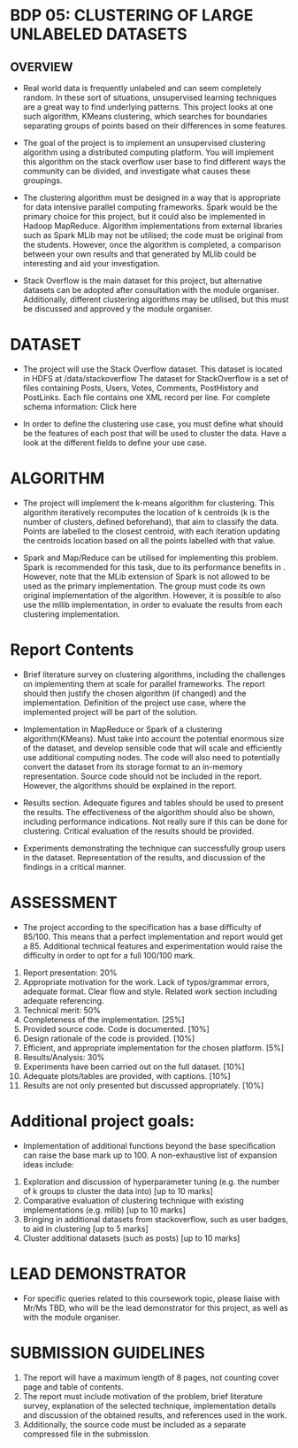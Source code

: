# BDP 05: CLUSTERING OF LARGE UNLABELED DATASETS 

## OVERVIEW

- Real world data is frequently unlabeled and can seem completely random. In these sort of situations, unsupervised learning techniques are a great way to find underlying patterns. This project looks at one such algorithm, KMeans clustering, which searches for boundaries separating groups of points based on their differences in some features.

- The goal of the project is to implement an unsupervised clustering algorithm using a distributed computing platform. You will implement this algorithm on the stack overflow user base to find different ways the community can be divided, and investigate what causes these groupings.

- The clustering algorithm must be designed in a way that is appropriate for data intensive parallel computing frameworks. Spark would be the primary choice for this project, but it could also be implemented in Hadoop MapReduce. Algorithm implementations from external libraries such as Spark MLib may not be utilised; the code must be original from the students. However, once the algorithm is completed, a comparison between your own results and that generated by MLlib could be interesting and aid your investigation.

- Stack Overflow is the main dataset for this project, but alternative datasets can be adopted after consultation with the module organiser. Additionally, different clustering algorithms may be utilised, but this must be discussed and approved y the module organiser. 

# DATASET

- The project will use the Stack Overflow dataset. This dataset is located in HDFS at /data/stackoverflow
The dataset for StackOverflow is a set of files containing Posts, Users, Votes, Comments, PostHistory and PostLinks. Each file contains one XML record per line.
For complete schema information: Click here

- In order to define the clustering use case, you must define what should be the features of each post that will be used to cluster the data. Have a look at the different fields to define your use case. 

# ALGORITHM
- The project will implement the k-means algorithm for clustering. This algorithm iteratively recomputes the location of k centroids (k is the number of clusters, defined beforehand), that aim to classify the data. Points are labelled to the closest centroid, with each iteration updating the centroids location based on all the points labelled with that value.

- Spark and Map/Reduce can be utilised for implementing this problem. Spark is recommended for this task, due to its performance benefits in . However, note that the MLib extension of Spark is not allowed to be used as the primary implementation.  The group must code its own original implementation of the algorithm. However, it is possible to also use the mllib implementation, in order to evaluate the results from  each clustering implementation.

# Report Contents

- Brief literature survey on clustering algorithms, including the challenges on implementing them at scale for parallel frameworks. The report should then justify the chosen algorithm (if changed) and the implementation.
Definition of the project use case, where the implemented project will be part of the solution.

- Implementation in MapReduce or Spark of a clustering algorithm(KMeans). Must take into account the potential enormous size of the dataset, and develop sensible code that will scale and efficiently use additional computing nodes. The code will also need to potentially convert the dataset from its storage format to an in-memory representation. Source code should not be included in the report. However, the algorithms should be explained in the report.

- Results section. Adequate figures and tables should be used to present the results. The effectiveness of the algorithm should also be shown, including performance indications. Not really sure if this can be done for clustering. Critical evaluation of the results should be provided. 

- Experiments demonstrating the technique can successfully group users in the dataset. Representation of the results, and discussion of the findings in a critical manner. 

# ASSESSMENT

- The project according to the specification has a base difficulty of 85/100. This means that a perfect implementation and report would get a 85. Additional technical features and experimentation would raise the difficulty in order to opt for a full 100/100 mark.

1. Report presentation: 20%
2. Appropriate motivation for the work. Lack of typos/grammar errors, adequate format. Clear flow and style. Related work section including  adequate referencing. 
3. Technical merit: 50%
4. Completeness of the implementation. [25%]
5. Provided source code. Code is documented. [10%]
6. Design rationale of the code is provided. [10%]
7. Efficient, and appropriate implementation for the chosen platform. [5%]
8. Results/Analysis: 30%
9. Experiments have been carried out on the full dataset. [10%] 
10. Adequate plots/tables are provided, with captions. [10%] 
11. Results are not only presented but discussed appropriately. [10%]

# Additional project goals: 

- Implementation of additional functions beyond the base specification can raise the base mark up to 100. A non-exhaustive list of expansion ideas include:

1. Exploration and discussion of hyperparameter tuning (e.g. the number of k groups to cluster the data into) [up to 10 marks]
2. Comparative evaluation of clustering technique with existing implementations (e.g. mllib) [up to 10 marks]
3. Bringing in additional datasets from stackoverflow, such as user badges, to aid in clustering [up to 5 marks]
4. Cluster additional datasets (such as posts) [up to 10 marks]

# LEAD DEMONSTRATOR

- For specific queries related to this coursework topic, please liaise with Mr/Ms TBD, who will be the lead demonstrator for this project, as well as with the module organiser.

# SUBMISSION GUIDELINES

1. The report will have a maximum length of 8 pages, not counting cover page and table of contents.
2. The report must include motivation of the problem, brief literature survey, explanation of the selected technique, implementation details and discussion of the obtained results, and references used in the work.
3. Additionally, the source code must be included as a separate compressed file in the submission.
